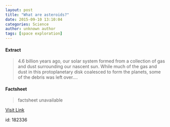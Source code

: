 ```yaml
---
layout: post
title: "What are asteroids?"
date: 2015-09-10 13:10:04
categories: Science
author: unknown author
tags: [space exploration]
---
```



#### Extract
>4.6 billion years ago, our solar system formed from a collection of gas and dust surrounding our nascent sun. While much of the gas and dust in this protoplanetary disk coalesced to form the planets, some of the debris was left over....

#### Factsheet
>factsheet unavailable

[Visit Link](http://phys.org/news/2015-09-asteroids.html)

id:  182336


